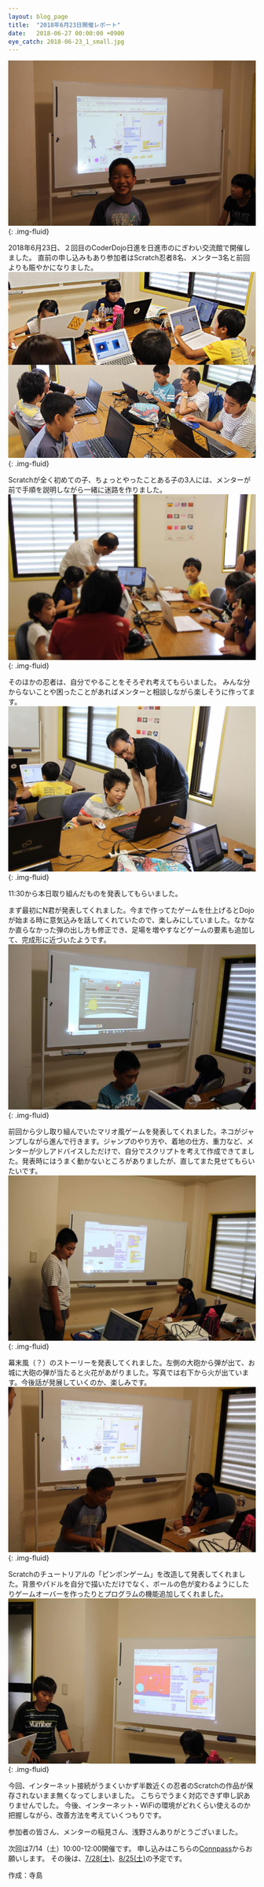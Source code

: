 ```yaml
---
layout: blog_page
title:  "2018年6月23日開催レポート"
date:   2018-06-27 00:00:00 +0900
eye_catch: 2018-06-23_1_small.jpg
---
```

![笑顔](/assets/img/2018-06-23_1.jpg){: .img-fluid}

2018年6月23日、２回目のCoderDojo日進を日進市のにぎわい交流館で開催しました。
直前の申し込みもあり参加者はScratch忍者8名、メンター3名と前回よりも賑やかになりました。
![2018年6月23日の模様](/assets/img/2018-06-23_2.jpg){: .img-fluid}

Scratchが全く初めての子、ちょっとやったことある子の3人には、メンターが前で手順を説明しながら一緒に迷路を作りました。
![迷路作成中](/assets/img/2018-06-23_3.jpg){: .img-fluid}

そのほかの忍者は、自分でやることをそろぞれ考えてもらいました。
みんな分からないことや困ったことがあればメンターと相談しながら楽しそうに作ってます。
![メンターと一緒に](/assets/img/2018-06-23_8.jpg){: .img-fluid}

11:30から本日取り組んだものを発表してもらいました。

まず最初にN君が発表してくれました。今まで作ってたゲームを仕上げるとDojoが始まる時に意気込みを話してくれていたので、楽しみにしていました。なかなか直らなかった弾の出し方も修正でき、足場を増やすなどゲームの要素も追加して、完成形に近づいたようです。
![ゲーム１](/assets/img/2018-06-23_4.jpg){: .img-fluid}

前回から少し取り組んでいたマリオ風ゲームを発表してくれました。ネコがジャンプしながら進んで行きます。ジャンプのやり方や、着地の仕方、重力など、メンターが少しアドバイスしただけで、自分でスクリプトを考えて作成できてました。発表時にはうまく動かないところがありましたが、直してまた見せてもらいたいです。
![マリオ風ゲーム](/assets/img/2018-06-23_5.jpg){: .img-fluid}

幕末風（？）のストーリーを発表してくれました。左側の大砲から弾が出て、お城に大砲の弾が当たると火花があがりました。写真では右下から火が出ています。今後話が発展していくのか、楽しみです。
![幕末ストーリー](/assets/img/2018-06-23_6.jpg){: .img-fluid}

Scratchのチュートリアルの「ピンポンゲーム」を改造して発表してくれました。背景やパドルを自分で描いただけでなく、ボールの色が変わるようにしたりゲームオーバーを作ったりとプログラムの機能追加してくれました。
![ピンポンゲーム](/assets/img/2018-06-23_7.jpg){: .img-fluid}


今回、インターネット接続がうまくいかず半数近くの忍者のScratchの作品が保存されないまま無くなってしまいました。
こちらでうまく対応できず申し訳ありませんでした。
今後、インターネット・WiFiの環境がどれくらい使えるのか把握しながら、改善方法を考えていくつもりです。

参加者の皆さん、メンターの稲見さん、浅野さんありがとうございました。

次回は7/14（土）10:00-12:00開催です。
申し込みはこちらの[Connpass](https://coderdojo-nisshin.connpass.com/event/89554/)からお願いします。
その後は、[7/28(土)](https://coderdojo-nisshin.connpass.com/event/89555/)、[8/25(土)](https://coderdojo-nisshin.connpass.com/event/92853/)の予定です。

作成：寺島
